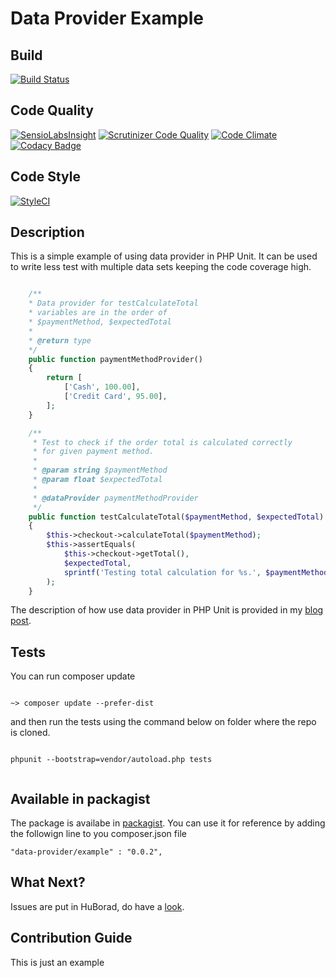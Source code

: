 # Data Provider Example

## Build

[![Build Status](https://api.travis-ci.org/geshan/dataprovider-example.png)](https://travis-ci.org/geshan/dataprovider-example)

## Code Quality

[![SensioLabsInsight](https://insight.sensiolabs.com/projects/56ff09b2-7954-4cb2-a6da-6af863775107/big.png)](https://insight.sensiolabs.com/projects/56ff09b2-7954-4cb2-a6da-6af863775107)
[![Scrutinizer Code Quality](https://scrutinizer-ci.com/g/geshan/dataprovider-example/badges/quality-score.png?b=master)](https://scrutinizer-ci.com/g/geshan/dataprovider-example/?branch=master)
[![Code Climate](https://codeclimate.com/github/geshan/dataprovider-example/badges/gpa.svg)](https://codeclimate.com/github/geshan/dataprovider-example)
[![Codacy Badge](https://www.codacy.com/project/badge/3cdbf95d64b149cc9292bf77150af276)](https://www.codacy.com/app/geshan/dataprovider-example)

## Code Style

[![StyleCI](https://styleci.io/repos/16403318/shield)](https://styleci.io/repos/16403318)

## Description

This is a simple example of using data provider in PHP Unit. It can be used to
write less test with multiple data sets keeping the code coverage high.

```php

    /**
    * Data provider for testCalculateTotal
    * variables are in the order of
    * $paymentMethod, $expectedTotal
    * 
    * @return type
    */
    public function paymentMethodProvider()
    {
        return [
            ['Cash', 100.00],
            ['Credit Card', 95.00],
        ];
    }

    /**
     * Test to check if the order total is calculated correctly
     * for given payment method.
     * 
     * @param string $paymentMethod
     * @param float $expectedTotal
     * 
     * @dataProvider paymentMethodProvider
     */
    public function testCalculateTotal($paymentMethod, $expectedTotal)
    {
        $this->checkout->calculateTotal($paymentMethod);
        $this->assertEquals(
            $this->checkout->getTotal(), 
            $expectedTotal,
            sprintf('Testing total calculation for %s.', $paymentMethod)
        );
    }

```

The description of how use data provider in PHP Unit is provided in my 
[blog post](http://geshan.blogspot.com/2014/02/using-phpunit-data-provider-for-less.html).


## Tests

You can run composer update

```

~> composer update --prefer-dist

```

and then run the tests using the command below on folder where the repo is cloned.

```

phpunit --bootstrap=vendor/autoload.php tests


```

## Available in packagist

The package is availabe in [packagist](http://bit.ly/1tLI2AC). You can use it for reference by adding the followign line
to you composer.json file

```
"data-provider/example" : "0.0.2",
```

## What Next?

Issues are put in HuBorad, do have a [look](http://bit.ly/1Dkepso).

## Contribution Guide

This is just an example
